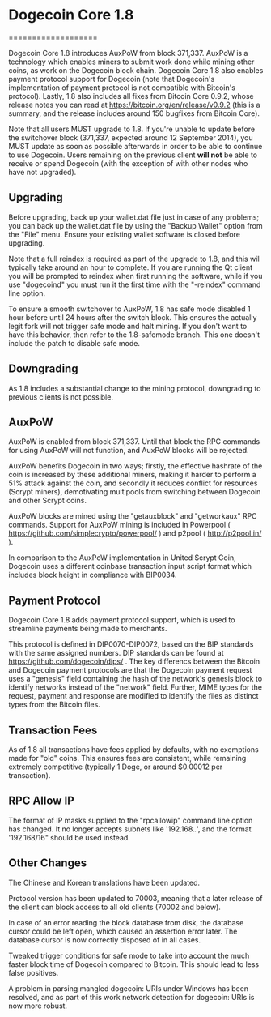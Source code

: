 # Dogecoin Core 1.8
===================

Dogecoin Core 1.8 introduces AuxPoW from block 371,337. AuxPoW is a technology
which enables miners to submit work done while mining other coins, as work
on the Dogecoin block chain. Dogecoin Core 1.8 also enables payment protocol
support for Dogecoin (note that Dogecoin's implementation of payment protocol is
not compatible with Bitcoin's protocol). Lastly, 1.8  also includes all fixes
from Bitcoin Core 0.9.2, whose release notes you can read at
https://bitcoin.org/en/release/v0.9.2 (this is a summary, and the release includes
around 150 bugfixes from Bitcoin Core).

Note that all users MUST upgrade to 1.8. If you're unable to update before the
switchover block (371,337, expected around 12 September 2014), you MUST update
as soon as possible afterwards in order to be able to continue to use Dogecoin.
Users remaining on the previous client **will not** be able to receive or spend
Dogecoin (with the exception of with other nodes who have not upgraded).

## Upgrading

Before upgrading, back up your wallet.dat file just in case of any problems; you
can back up the wallet.dat file by using the "Backup Wallet" option from the "File"
menu. Ensure your existing wallet software is closed before upgrading.

Note that a full reindex is required as part of the upgrade to 1.8, and this
will typically take around an hour to complete. If you are running the Qt client
you will be prompted to reindex when first running the software, while if you
use "dogecoind" you must run it the first time with the "-reindex" command line
option.

To ensure a smooth switchover to AuxPoW, 1.8 has safe mode disabled 1 hour before
until 24 hours after the switch block. This ensures the actually legit fork will not
trigger safe mode and halt mining. If you don't want to have this behavior, then
refer to the 1.8-safemode branch. This one doesn't include the patch to disable safe mode.

## Downgrading

As 1.8 includes a substantial change to the mining protocol, downgrading to previous
clients is not possible.

## AuxPoW

AuxPoW is enabled from block 371,337. Until that block the RPC commands for using AuxPoW
will not function, and AuxPoW blocks will be rejected.

AuxPoW benefits Dogecoin in two ways; firstly, the effective hashrate of the coin is
increased by these additional miners, making it harder to perform a 51% attack against
the coin, and secondly it reduces conflict for resources (Scrypt miners), demotivating
multipools from switching between Dogecoin and other Scrypt coins.

AuxPoW blocks are mined using the "getauxblock" and "getworkaux" RPC commands. Support
for AuxPoW mining is included in Powerpool ( https://github.com/simplecrypto/powerpool/ )
and p2pool ( http://p2pool.in/ ).

In comparison to the AuxPoW implementation in United Scrypt Coin, Dogecoin uses a
different coinbase transaction input script format which includes block height in
compliance with BIP0034.

## Payment Protocol

Dogecoin Core 1.8 adds payment protocol support, which is used to streamline payments
being made to merchants.

This protocol is defined in DIP0070-DIP0072, based on the BIP standards with the same
assigned numbers. DIP standards can be found at https://github.com/dogecoin/dips/ .
The key differencs between the Bitcoin and Dogecoin payment protocols are that
the Dogecoin payment request uses a "genesis" field containing the hash of the network's
genesis block to identify networks instead of the "network" field. Further, MIME types
for the request, payment and response are modified to identify the files as distinct
types from the Bitcoin files.

## Transaction Fees

As of 1.8 all transactions have fees applied by defaults, with no exemptions made for
"old" coins. This ensures fees are consistent, while remaining extremely competitive
(typically 1 Doge, or around $0.00012 per transaction).

## RPC Allow IP

The format of IP masks supplied to the "rpcallowip" command line option has changed.
It no longer accepts subnets like '192.168.*.*', and the format '192.168/16" should
be used instead.

## Other Changes

The Chinese and Korean translations have been updated.

Protocol version has been updated to 70003, meaning that a later release of the client
can block access to all old clients (70002 and below).

In case of an error reading the block database from disk, the database cursor could be
left open, which caused an assertion error later. The database cursor is now correctly
disposed of in all cases.

Tweaked trigger conditions for safe mode to take into account the much faster block time
of Dogecoin compared to Bitcoin. This should lead to less false positives.

A problem in parsing mangled dogecoin: URIs under Windows has been resolved, and as
part of this work network detection for dogecoin: URIs is now more robust.